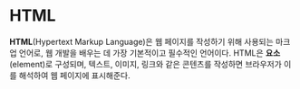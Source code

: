 # HTML

**HTML**(Hypertext Markup Language)은 웹 페이지를 작성하기 위해 사용되는 마크업 언어로, 웹 개발을 배우는 데 가장 기본적이고 필수적인 언어이다. HTML은 **요소**(element)로 구성되며, 텍스트, 이미지, 링크와 같은 콘텐츠를 작성하면 브라우저가 이를 해석하여 웹 페이지에 표시해준다.

